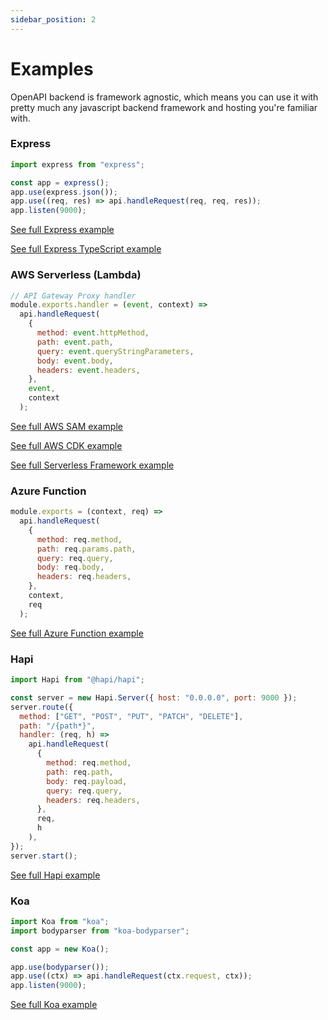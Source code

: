 ```yaml
---
sidebar_position: 2
---
```


# Examples

OpenAPI backend is framework agnostic, which means you can use it with pretty much any javascript backend framework and hosting you're familiar with.

### Express

```javascript
import express from "express";

const app = express();
app.use(express.json());
app.use((req, res) => api.handleRequest(req, req, res));
app.listen(9000);
```

[See full Express example](https://github.com/anttiviljami/openapi-backend/tree/master/examples/express)

[See full Express TypeScript example](https://github.com/anttiviljami/openapi-backend/tree/master/examples/express-typescript)

### AWS Serverless (Lambda)

```javascript
// API Gateway Proxy handler
module.exports.handler = (event, context) =>
  api.handleRequest(
    {
      method: event.httpMethod,
      path: event.path,
      query: event.queryStringParameters,
      body: event.body,
      headers: event.headers,
    },
    event,
    context
  );
```

[See full AWS SAM example](https://github.com/anttiviljami/openapi-backend/tree/master/examples/aws-sam)

[See full AWS CDK example](https://github.com/anttiviljami/openapi-backend/tree/master/examples/aws-cdk)

[See full Serverless Framework example](https://github.com/anttiviljami/openapi-backend/tree/master/examples/serverless-framework)

### Azure Function

```javascript
module.exports = (context, req) =>
  api.handleRequest(
    {
      method: req.method,
      path: req.params.path,
      query: req.query,
      body: req.body,
      headers: req.headers,
    },
    context,
    req
  );
```

[See full Azure Function example](https://github.com/anttiviljami/openapi-backend/tree/master/examples/azure-function)

### Hapi

```javascript
import Hapi from "@hapi/hapi";

const server = new Hapi.Server({ host: "0.0.0.0", port: 9000 });
server.route({
  method: ["GET", "POST", "PUT", "PATCH", "DELETE"],
  path: "/{path*}",
  handler: (req, h) =>
    api.handleRequest(
      {
        method: req.method,
        path: req.path,
        body: req.payload,
        query: req.query,
        headers: req.headers,
      },
      req,
      h
    ),
});
server.start();
```

[See full Hapi example](https://github.com/anttiviljami/openapi-backend/tree/master/examples/hapi-typescript)

### Koa

```javascript
import Koa from "koa";
import bodyparser from "koa-bodyparser";

const app = new Koa();

app.use(bodyparser());
app.use((ctx) => api.handleRequest(ctx.request, ctx));
app.listen(9000);
```

[See full Koa example](https://github.com/anttiviljami/openapi-backend/tree/master/examples/koa)
